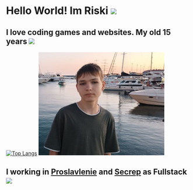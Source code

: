 # Hello World! Im Riski <img width="40px" src="https://emojigraph.org/media/72/apple/smiling-face-with-sunglasses_1f60e.png"/>
## I love coding games and websites. My old 15 years <img width="30px" src="https://emojigraph.org/media/72/apple/frog_1f438.png"/>

[![Top Langs](https://github-readme-stats.vercel.app/api/top-langs/?username=Riskohop)](https://github.com/anuraghazra/github-readme-stats)
<img width="345px" src="./photo.jpg" /> 

## I working in [Proslavlenie](https://proslavlenie.ru) and [Secrep](https://secrep.ru) as Fullstack <img width="30px" src="https://emojigraph.org/media/72/apple/hot-beverage_2615.png"/>

